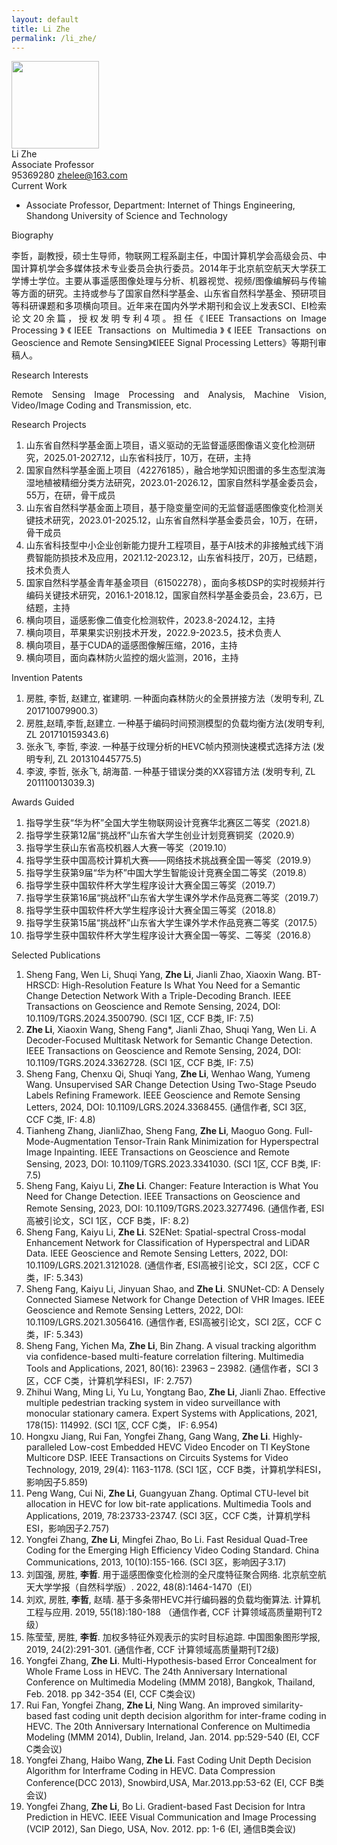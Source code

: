 ```yaml
---
layout: default
title: Li Zhe
permalink: /li_zhe/
---
```

<div class="container mt-3">
<div class="text-center">
    <img class="rounded-circle border shadow" height="140px" width="140px"
        src="{{ '/assets/imgs/li_zhe.jpg' | relative_url }}" />
    <div class="fs-4 fw-light">
        Li Zhe
    </div>
    <div class="fs-5 fw-light text-secondary">
        Associate Professor
    </div>
    <div class="btn-group mt-2 gap-3">
        <i class="bi bi-tencent-qq"></i> 95369280
        <a href="mailto:zhelee@163.com" class="text-decoration-none">
            <i class="bi bi-envelope-at-fill"></i> zhelee@163.com
        </a>
    </div>
</div>

<div class="fs-4 fw-semibold border-bottom">
    <i class="bi bi-building-check"></i>
    Current Work
</div>
<ul class="list-group-numbered mt-3">
  <li class="list-group-item">
    Associate Professor, Department: Internet of Things Engineering, Shandong University of Science and Technology
  </li>
</ul>

<div class="fs-4 fw-semibold border-bottom">
    <i class="bi bi-info-circle"></i>
    Biography
</div>
<p class="mt-3" style="text-align: justify;">
    李哲，副教授，硕士生导师，物联网工程系副主任，中国计算机学会高级会员、中国计算机学会多媒体技术专业委员会执行委员。2014年于北京航空航天大学获工学博士学位。主要从事遥感图像处理与分析、机器视觉、视频/图像编解码与传输等方面的研究。主持或参与了国家自然科学基金、山东省自然科学基金、预研项目等科研课题和多项横向项目。近年来在国内外学术期刊和会议上发表SCI、EI检索论文20余篇，授权发明专利4项。担任《IEEE Transactions on Image Processing》《IEEE Transactions on Multimedia》《IEEE Transactions on Geoscience and Remote Sensing》《IEEE Signal Processing Letters》等期刊审稿人。
</p>

<div class="fs-4 fw-semibold border-bottom">
    <i class="bi bi-lightbulb"></i>
    Research Interests
</div>
<p class="mt-3" style="text-align: justify;">
    Remote Sensing Image Processing and Analysis, Machine Vision, Video/Image Coding and Transmission, etc.
</p>

<div class="fs-4 fw-semibold border-bottom">
    <i class="bi bi-easel"></i>
    Research Projects
</div> 
<ol class="list-group-numbered mt-3">
    <li class="list-group-item mb-1">
        山东省自然科学基金面上项目，语义驱动的无监督遥感图像语义变化检测研究，2025.01-2027.12，山东省科技厅，10万，在研，主持
    </li>
    <li class="list-group-item mb-1">
        国家自然科学基金面上项目（42276185），融合地学知识图谱的多生态型滨海湿地植被精细分类方法研究，2023.01-2026.12，国家自然科学基金委员会，55万，在研，骨干成员
    </li>
    <li class="list-group-item mb-1">
        山东省自然科学基金面上项目，基于隐变量空间的无监督遥感图像变化检测关键技术研究，2023.01-2025.12，山东省自然科学基金委员会，10万，在研，骨干成员
    </li>
    <li class="list-group-item mb-1">
        山东省科技型中小企业创新能力提升工程项目，基于AI技术的非接触式线下消费智能防损技术及应用，2021.12-2023.12，山东省科技厅，20万，已结题，技术负责人
    </li>
    <li class="list-group-item mb-1">
        国家自然科学基金青年基金项目（61502278），面向多核DSP的实时视频并行编码关键技术研究，2016.1-2018.12，国家自然科学基金委员会，23.6万，已结题，主持
    </li>
    <li class="list-group-item mb-1">
        横向项目，遥感影像二值变化检测软件，2023.8-2024.12，主持
    </li>
    <li class="list-group-item mb-1">
        横向项目，苹果果实识别技术开发，2022.9-2023.5，技术负责人
    </li>
    <li class="list-group-item mb-1">
        横向项目，基于CUDA的遥感图像解压缩，2016，主持
    </li>
    <li class="list-group-item mb-1">
        横向项目，面向森林防火监控的烟火监测，2016，主持
    </li>
</ol>

<div class="fs-4 fw-semibold border-bottom">
    <i class="bi bi-file-medical"></i>
    Invention Patents
</div> 
<ol class="list-group-numbered mt-3">
    <li class="list-group-item mb-1">
        房胜, 李哲, 赵建立, 崔建明. 一种面向森林防火的全景拼接方法（发明专利, ZL 201710079900.3）
    </li>
    <li class="list-group-item mb-1">
        房胜,赵晴,李哲,赵建立. 一种基于编码时间预测模型的负载均衡方法(发明专利, ZL 201710159343.6)
    </li>
    <li class="list-group-item mb-1">
        张永飞, 李哲, 李波. 一种基于纹理分析的HEVC帧内预测快速模式选择方法 (发明专利, ZL 201310445775.5)
    </li>
    <li class="list-group-item mb-1">
        李波, 李哲, 张永飞, 胡海苗. 一种基于错误分类的XX容错方法 (发明专利, ZL 201110013039.3)
    </li>
</ol>

<div class="fs-4 fw-semibold border-bottom">
    <i class="bi bi-bullseye"></i>
    Awards Guided
</div>
<ol class="list-group-numbered mt-3">
    <li class="list-group-item mb-1">
        指导学生获“华为杯”全国大学生物联网设计竞赛华北赛区二等奖（2021.8）
    </li>
    <li class="list-group-item mb-1">
        指导学生获第12届“挑战杯”山东省大学生创业计划竞赛铜奖（2020.9）
    </li>
    <li class="list-group-item mb-1">
        指导学生获山东省高校机器人大赛一等奖（2019.10）
    </li>
    <li class="list-group-item mb-1">
        指导学生获中国高校计算机大赛——网络技术挑战赛全国一等奖（2019.9）
    </li>
    <li class="list-group-item mb-1">
        指导学生获第9届“华为杯”中国大学生智能设计竞赛全国二等奖（2019.8）
    </li>
    <li class="list-group-item mb-1">
        指导学生获中国软件杯大学生程序设计大赛全国三等奖（2019.7）
    </li>
    <li class="list-group-item mb-1">
        指导学生获第16届“挑战杯”山东省大学生课外学术作品竞赛二等奖（2019.7）
    </li>
    <li class="list-group-item mb-1">
        指导学生获中国软件杯大学生程序设计大赛全国三等奖（2018.8）
    </li>
    <li class="list-group-item mb-1">
        指导学生获第15届“挑战杯”山东省大学生课外学术作品竞赛二等奖（2017.5）
    </li>
    <li class="list-group-item mb-1">
        指导学生获中国软件杯大学生程序设计大赛全国一等奖、二等奖（2016.8）
    </li>
</ol>

<div class="fs-4 fw-semibold border-bottom">
    <i class="bi bi-book"></i>
    Selected Publications
</div>
<ol class="list-group-numbered mt-3">
    <li class="list-group-item mb-1">
        Sheng Fang, Wen Li, Shuqi Yang, <b>Zhe Li</b>, Jianli Zhao, Xiaoxin Wang. BT-HRSCD: High-Resolution Feature Is What You Need for a Semantic Change Detection Network With a Triple-Decoding Branch. IEEE Transactions on Geoscience and Remote Sensing, 2024, DOI: 10.1109/TGRS.2024.3500790. (SCI 1区, CCF B类, IF: 7.5)
    </li>
    <li class="list-group-item mb-1">
        <b>Zhe Li</b>, Xiaoxin Wang, Sheng Fang*, Jianli Zhao, Shuqi Yang, Wen Li. A Decoder-Focused Multitask Network for Semantic Change Detection. IEEE Transactions on Geoscience and Remote Sensing, 2024, DOI: 10.1109/TGRS.2024.3362728. (SCI 1区, CCF B类, IF: 7.5)
    </li>
    <li class="list-group-item mb-1">
        Sheng Fang, Chenxu Qi, Shuqi Yang, <b>Zhe Li</b>, Wenhao Wang, Yumeng Wang. Unsupervised SAR Change Detection Using Two-Stage Pseudo Labels Refining Framework. IEEE Geoscience and Remote Sensing Letters, 2024, DOI: 10.1109/LGRS.2024.3368455. (通信作者, SCI 3区, CCF C类, IF: 4.8)
    </li>
    <li class="list-group-item mb-1">
        Tianheng Zhang, JianliZhao, Sheng Fang, <b>Zhe Li</b>, Maoguo Gong. Full-Mode-Augmentation Tensor-Train Rank Minimization for Hyperspectral Image Inpainting. IEEE Transactions on Geoscience and Remote Sensing, 2023, DOI: 10.1109/TGRS.2023.3341030. (SCI 1区, CCF B类, IF: 7.5)
    </li>
    <li class="list-group-item mb-1">
        Sheng Fang, Kaiyu Li, <b>Zhe Li</b>. Changer: Feature Interaction is What You Need for Change Detection. IEEE Transactions on Geoscience and Remote Sensing, 2023, DOI: 10.1109/TGRS.2023.3277496. (通信作者, ESI高被引论文，SCI 1区，CCF B类，IF: 8.2)
    </li>
    <li class="list-group-item mb-1">
        Sheng Fang, Kaiyu Li, <b>Zhe Li</b>. S2ENet: Spatial-spectral Cross-modal Enhancement Network for Classification of Hyperspectral and LiDAR Data. IEEE Geoscience and Remote Sensing Letters, 2022, DOI: 10.1109/LGRS.2021.3121028. (通信作者, ESI高被引论文，SCI 2区，CCF C类，IF: 5.343)
    </li>
    <li class="list-group-item mb-1">
        Sheng Fang, Kaiyu Li, Jinyuan Shao, and <b>Zhe Li</b>. SNUNet-CD: A Densely Connected Siamese Network for Change Detection of VHR Images. IEEE Geoscience and Remote Sensing Letters, 2022, DOI: 10.1109/LGRS.2021.3056416. (通信作者, ESI高被引论文，SCI 2区，CCF C类，IF: 5.343)
    </li>
    <li class="list-group-item mb-1">
        Sheng Fang, Yichen Ma, <b>Zhe Li</b>, Bin Zhang. A visual tracking algorithm via confidence-based multi-feature correlation filtering. Multimedia Tools and Applications, 2021, 80(16): 23963 – 23982. (通信作者，SCI 3区，CCF C类，计算机学科ESI，IF: 2.757)
    </li>
    <li class="list-group-item mb-1">
        Zhihui Wang, Ming Li, Yu Lu, Yongtang Bao, <b>Zhe Li</b>, Jianli Zhao. Effective multiple pedestrian tracking system in video surveillance with monocular stationary camera. Expert Systems with Applications, 2021, 178(15): 114992. (SCI 1区, CCF C类， IF: 6.954)
    </li>
    <li class="list-group-item mb-1">
        Hongxu Jiang, Rui Fan, Yongfei Zhang, Gang Wang, <b>Zhe Li</b>. Highly-paralleled Low-cost Embedded HEVC Video Encoder on TI KeyStone Multicore DSP. IEEE Transactions on Circuits Systems for Video Technology, 2019, 29(4): 1163-1178. (SCI 1区，CCF B类，计算机学科ESI，影响因子5.859)
    </li>
    <li class="list-group-item mb-1">
        Peng Wang, Cui Ni, <b>Zhe Li</b>, Guangyuan Zhang. Optimal CTU-level bit allocation in HEVC for low bit-rate applications. Multimedia Tools and Applications, 2019, 78:23733-23747. (SCI 3区，CCF C类，计算机学科ESI，影响因子2.757)
    </li>
    <li class="list-group-item mb-1">
        Yongfei Zhang, <b>Zhe Li</b>, Mingfei Zhao, Bo Li. Fast Residual Quad-Tree Coding for the Emerging High Efficiency Video Coding Standard. China Communications, 2013, 10(10):155-166. (SCI 3区，影响因子3.17)
    </li>
    <li class="list-group-item mb-1">
        刘国强, 房胜, <b>李哲</b>. 用于遥感图像变化检测的全尺度特征聚合网络. 北京航空航天大学学报（自然科学版）. 2022, 48(8):1464-1470（EI）
    </li>
    <li class="list-group-item mb-1">
        刘欢, 房胜, <b>李哲</b>, 赵晴. 基于多条带HEVC并行编码器的负载均衡算法. 计算机工程与应用. 2019, 55(18):180-188 （通信作者, CCF 计算领域高质量期刊T2级）
    </li>
    <li class="list-group-item mb-1">
        陈莹莹, 房胜, <b>李哲</b>. 加权多特征外观表示的实时目标追踪. 中国图象图形学报, 2019, 24(2):291-301. (通信作者, CCF 计算领域高质量期刊T2级)
    </li>
    <li class="list-group-item mb-1">
        Yongfei Zhang, <b>Zhe Li</b>. Multi-Hypothesis-based Error Concealment for Whole Frame Loss in HEVC. The 24th Anniversary International Conference on Multimedia Modeling (MMM 2018), Bangkok, Thailand, Feb. 2018. pp 342-354 (EI, CCF C类会议)
    </li>
    <li class="list-group-item mb-1">
        Rui Fan, Yongfei Zhang, <b>Zhe Li</b>, Ning Wang. An improved similarity-based fast coding unit depth decision algorithm for inter-frame coding in HEVC. The 20th Anniversary International Conference on Multimedia Modeling (MMM 2014), Dublin, Ireland, Jan. 2014. pp:529-540 (EI, CCF C类会议)
    </li>
    <li class="list-group-item mb-1">
        Yongfei Zhang, Haibo Wang, <b>Zhe Li</b>. Fast Coding Unit Depth Decision Algorithm for Interframe Coding in HEVC. Data Compression Conference(DCC 2013), Snowbird,USA, Mar.2013.pp:53-62 (EI, CCF B类会议)
    </li>
    <li class="list-group-item mb-1">
        Yongfei Zhang, <b>Zhe Li</b>, Bo Li. Gradient-based Fast Decision for Intra Prediction in HEVC. IEEE Visual Communication and Image Processing (VCIP 2012), San Diego, USA, Nov. 2012. pp: 1-6 (EI, 通信B类会议)
    </li>
</ol>
</div>